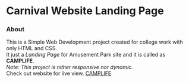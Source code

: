 # Carnival Website Landing Page
### About
This is a Simple Web Development project created for college work with only HTML and CSS.<br>
It just a *Landing Page* for Amusement Park site and it is called as **CAMPLIFE**.<br>
*Note: This project is nither responsive nor dynamic.* <br>
Check out website for live view. [CAMPLIFE](https://hetshah23.github.io/Amusement-Park-Website/)
